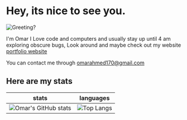 # Hey, its nice to see you.
![Greeting?](https://media.giphy.com/media/fPSxQDOJ7bGso/giphy.gif)

I'm Omar I Love code and computers and usually stay up until 4 am exploring obscure bugs, Look around and maybe check out my website [portfolio website](https://codebyomar.ml) 

You can contact me through omarahmed170@gmail.com
## Here are my stats



stats             |  languages
:-------------------------:|:-------------------------:
![Omar's GitHub stats](https://github-readme-stats.vercel.app/api?username=OmarAhmed-A&show_icons=true&theme=nightowl)  |  ![Top Langs](https://github-readme-stats.vercel.app/api/top-langs/?username=OmarAhmed-A&layout=compact&langs_count=15&exclude_repo=PortfolioWebsite&hide=html,JupyterNotebook)
